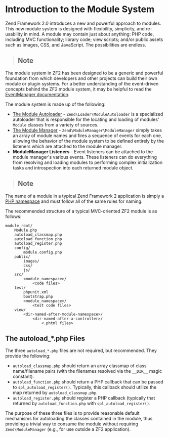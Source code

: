 # Introduction to the Module System

Zend Framework 2.0 introduces a new and powerful approach to modules. This new module system is
designed with flexibility, simplicity, and re-usability in mind. A module may contain just about
anything: PHP code, including MVC functionality; library code; view scripts; and/or public assets
such as images, CSS, and JavaScript. The possibilities are endless.

> ## Note
The module system in ZF2 has been designed to be a generic and powerful foundation from which
developers and other projects can build their own module or plugin systems.
For a better understanding of the event-driven concepts behind the ZF2 module system, it may be
helpful to read the [EventManager documentation](zend.event-manager.event-manager).

The module system is made up of the following:

* [The Module Autoloader](zend.loader.module-autoloader) - `Zend\Loader\ModuleAutoloader` is a
specialized autoloader that is responsible for the locating and loading of modules' `Module` classes
from a variety of sources.
* [The Module Manager](zend.module-manager.module-manager.md) - `Zend\ModuleManager\ModuleManager`
simply takes an array of module names and fires a sequence of events for each one, allowing the
behavior of the module system to be defined entirely by the listeners which are attached to the
module manager.
* **ModuleManager Listeners** - Event listeners can be attached to the module manager's various
events. These listeners can do everything from resolving and loading modules to performing complex
initialization tasks and introspection into each returned module object.

> ## Note
The name of a module in a typical Zend Framework 2 application is simply a [PHP
namespace](http://php.net/namespaces) and must follow all of the same rules for naming.

The recommended structure of a typical MVC-oriented ZF2 module is as follows:

```
module_root/
    Module.php
    autoload_classmap.php
    autoload_function.php
    autoload_register.php
    config/
        module.config.php
    public/
        images/
        css/
        js/
    src/
        <module_namespace>/
            <code files>
    test/
        phpunit.xml
        bootstrap.php
        <module_namespace>/
            <test code files>
    view/
        <dir-named-after-module-namespace>/
            <dir-named-after-a-controller>/
                <.phtml files>
```

## The autoload\_\*.php Files

The three `autoload_*.php` files are not required, but recommended. They provide the following:

* `autoload_classmap.php` should return an array classmap of class name/filename pairs (with the
filenames resolved via the `__DIR__` magic constant).
* `autoload_function.php` should return a PHP callback that can be passed to
`spl_autoload_register()`. Typically, this callback should utilize the map returned by
`autoload_classmap.php`.
* `autoload_register.php` should register a PHP callback (typically that returned by
`autoload_function.php` with `spl_autoload_register()`.

The purpose of these three files is to provide reasonable default mechanisms for autoloading the
classes contained in the module, thus providing a trivial way to consume the module without
requiring `Zend\ModuleManager` (e.g., for use outside a ZF2 application).
